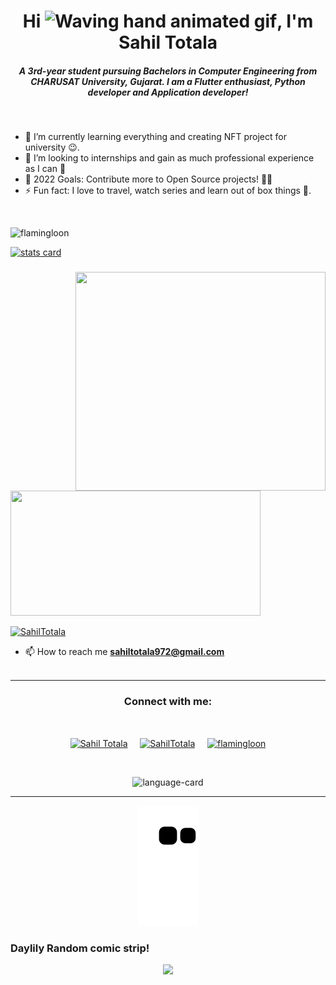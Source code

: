 <h1 align="center">Hi <img src="https://raw.githubusercontent.com/nixin72/nixin72/master/wave.gif" 
        alt="Waving hand animated gif"
        height="45"
        width="45" />, I'm Sahil Totala</h1>
<h5 align="center">
A 3rd-year student pursuing Bachelors in Computer Engineering from CHARUSAT University, Gujarat. I am a Flutter enthusiast, Python developer and Application developer!
</h5>

<br>


- 🌱 I’m currently learning everything and creating NFT project for university 😉.
- 👯 I’m looking to internships and gain as much professional experience as I can 🏢
- 🥅 2022 Goals: Contribute more to Open Source projects! 🧑‍💻
- ⚡ Fun fact: I love to travel, watch series and learn out of box things 🤟.

<br>

<p align="left"> <img src="https://komarev.com/ghpvc/?username=flamingloon&label=Profile%20views&color=0e75b6&style=flat" alt="flamingloon" /> </p>
<p>
<a align= "center" href="https://github.com/falmingloon">
<img alt= "stats card" height="200px" width="400" src="https://github-readme-streak-stats.herokuapp.com/?user=flamingloon&theme=radical">
<img style="margin-top:40px" align="right" height="350" width="400" src="https://media.giphy.com/media/RbDKaczqWovIugyJmW/giphy.gif" /> </a>
</p>
<img height="200px" width="400" src="https://github-readme-stats.vercel.app/api?username=flamingloon&count_private=true&theme=radical&show_icons=true" />
<!-- <img align='right' height="300px" width="400" src="https://github-readme-stats.vercel.app/api/top-langs/?username=flamingloon" /> -->
<p align="left"> <a href="https://twitter.com/SahilTotala" target="blank"><img src="https://img.shields.io/twitter/follow/SahilTotala?logo=twitter&style=for-the-badge" alt="SahilTotala" /></a> </p>

- 📫 How to reach me **sahiltotala972@gmail.com**
<br><br>
<hr>

<h3 align="center">Connect with me:</h3>
<br>
<p align="center">
<a href="https://www.linkedin.com/in/Sahil-Totala/" target="blank"><img align="center" src="https://cdn-icons-png.flaticon.com/512/61/61109.png" alt="Sahil Totala" height="50" width="50" /></a>&nbsp;&nbsp;&nbsp;&nbsp;
<a href="https://twitter.com/SahilTotala" target="blank"><img align="center" src="https://cdn-icons-png.flaticon.com/512/25/25347.png" alt="SahilTotala" height="50" width="50" /></a> &nbsp;&nbsp;&nbsp;
<a href="https://instagram.com/flamingloon" target="blank"><img align="center" src="https://cdn-icons-png.flaticon.com/512/1400/1400829.png" alt="flamingloon" height="50" width="50" /></a>
</p>

<br>
<p align="center">
  <img alt="language-card" src="https://github-readme-stats.vercel.app/api/top-langs/?username=flamingloon&layout=compact)](https://github.com/anuraghazra/github-readme-stats">
</p>

<hr>

<p align="center">
  <img src="https://raw.githubusercontent.com/Flamingloon/flamingloon/f0cfbee1caae3850079cf255e510537fb81f0a98/github-contribution-grid-snake.svg?token=ATKPANFAC55DGPP2EWVRPALCA55KQ" alt="snake"></center>
</p>

<h3>Daylily Random comic strip!</h3>
<p align="center">
 <a href="https://www.reddit.com/r/ProgrammerHumor/comments/spxfi3/loooopss/">
 <img height="900px" src="https://i.redd.it/3woee4fhx6h81.jpg"/>
</a>
</p>